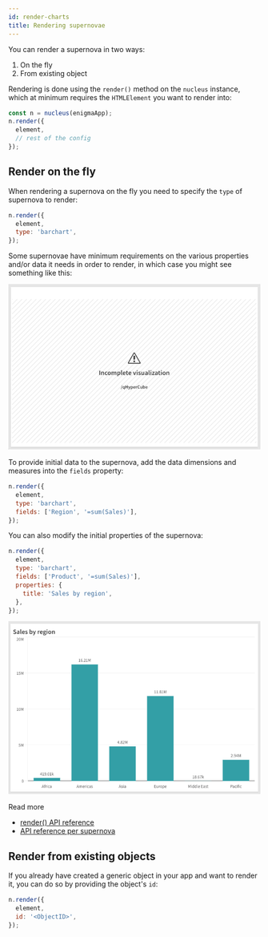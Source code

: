 ```yaml
---
id: render-charts
title: Rendering supernovae
---
```


You can render a supernova in two ways:

1. On the fly
1. From existing object

Rendering is done using the `render()` method on the `nucleus` instance, which at minimum requires the `HTMLElement` you want to render into:

```js
const n = nucleus(enigmaApp);
n.render({
  element,
  // rest of the config
});
```

## Render on the fly

When rendering a supernova on the fly you need to specify the `type` of supernova to render:

```js
n.render({
  element,
  type: 'barchart',
});
```

Some supernovae have minimum requirements on the various properties and/or data it needs in order to render, in which case you might see something like this:

![Incomplete supernova](assets/supernova-incomplete.png)

To provide initial data to the supernova, add the data dimensions and measures into the `fields` property:

```js
n.render({
  element,
  type: 'barchart',
  fields: ['Region', '=sum(Sales)'],
});
```

You can also modify the initial properties of the supernova:

```js
n.render({
  element,
  type: 'barchart',
  fields: ['Product', '=sum(Sales)'],
  properties: {
    title: 'Sales by region',
  },
});
```

![Supernova bar chart](assets/supernova-barchart.png)

Read more

- [render() API reference](#TODO)
- [API reference per supernova](#TODO)

## Render from existing objects

If you already have created a generic object in your app and want to render it, you can do so by providing the object's `id`:

```js
n.render({
  element,
  id: '<ObjectID>',
});
```
